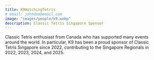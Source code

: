 ```yaml
---
title: K9WatchingTetris
# email: johndoe@email.com
image: "images/people/k9.webp"
description: Classic Tetris Singapore Sponsor
---
```


Classic Tetris enthusiast from Canada who has supported many events around the world. In particular, K9 has been a proud sponsor of Classic Tetris Singapore since 2022, contributing to the Singapore Regionals in 2022, 2023, 2024, and 2025.